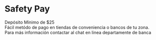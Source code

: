 # Safety Pay

Depósito Mínimo de $25  
Fácil metódo de pago en tiendas de conveniencia o bancos de tu zona.  
Para más información contactar al chat en linea departamente de banca
